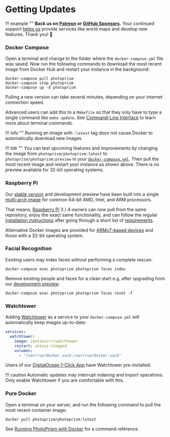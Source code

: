 # Getting Updates

!!! example ""
    **Back us on [Patreon](https://www.patreon.com/photoprism) or [GitHub Sponsors](https://github.com/sponsors/photoprism).**
    Your continued support [helps us](../funding.md) provide services like world maps and develop new features. Thank you! 💜

### Docker Compose ###

Open a terminal and change to the folder where the `docker-compose.yml` file was saved.
Now run the following commands to download the most recent image from Docker Hub and
restart your instance in the background:

```
docker-compose pull photoprism
docker-compose stop photoprism
docker-compose up -d photoprism
```

Pulling a new version can take several minutes, depending on your internet connection speed.

Advanced users can add this to a `Makefile` so that they only have to type a single 
command like `make update`. See [Command-Line Interface](docker-compose.md#command-line-interface)
to learn more about terminal commands.

!!! info ""
    Running an image with `:latest` tag does not cause Docker to automatically download new images.

!!! tldr ""
    You can test upcoming features and improvements by changing the image from `photoprism/photoprism:latest`
    to `photoprism/photoprism:preview` in your [`docker-compose.yml`](https://dl.photoprism.app/docker/).
    Then pull the most recent image and restart your instance as shown above.
    There is no preview available for 32-bit operating systems.

### Raspberry Pi ###

Our [stable version](https://docs.photoprism.app/release-notes/) and development preview have been built into a
single [multi-arch image](https://hub.docker.com/r/photoprism/photoprism) for common 64-bit AMD, Intel,
and ARM processors.

That means, [Raspberry Pi](raspberry-pi.md) 3 / 4 owners can now pull from the same repository,
enjoy the exact same functionality, and can follow the regular [installation instructions](docker-compose.md)
after going through a short list of [requirements](raspberry-pi.md#system-requirements).

Alternative Docker images are provided for [ARMv7-based devices](raspberry-pi.md#older-armv7-based-devices)
and those with a 32-bit operating system.

### Facial Recognition ###

Existing users may index faces without performing a complete rescan:

```
docker-compose exec photoprism photoprism faces index
```

Remove existing people and faces for a clean start e.g. after upgrading from our 
[development preview](https://docs.photoprism.app/release-notes/#development-preview):

```
docker-compose exec photoprism photoprism faces reset -f
```

### Watchtower ###

Adding [Watchtower](https://github.com/containrrr/watchtower) as a service to your `docker-compose.yml` will
automatically keep images up-to-date:

```yml
services:
  watchtower:
    image: containrrr/watchtower
    restart: unless-stopped
    volumes:
      - "/var/run/docker.sock:/var/run/docker.sock"
```

Users of our [DigitalOcean 1-Click App](cloud/digitalocean.md) have Watchtower pre-installed.

!!! caution
    Automatic updates may interrupt indexing and import operations.
    Only enable Watchtower if you are comfortable with this.

### Pure Docker ###

Open a terminal on your server, and run the following command to pull the most recent container image:

```
docker pull photoprism/photoprism:latest
```

See [Running PhotoPrism with Docker](docker.md) for a command reference.
